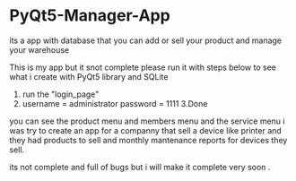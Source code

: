 # PyQt5-Manager-App
its a app with database that you can add or sell your product and manage your warehouse

This is my app but it snot complete
please run it with steps below to see what i create with PyQt5 library and SQLite 

1. run the "login_page"
2. username = administrator   password = 1111
3.Done 

you can see the product menu and members menu and the service menu 
i was try to create an app for a companny that sell a device like printer and they had products to sell and 
monthly mantenance reports for devices they sell. 

its not complete and full of bugs but i will make it complete very soon . 
